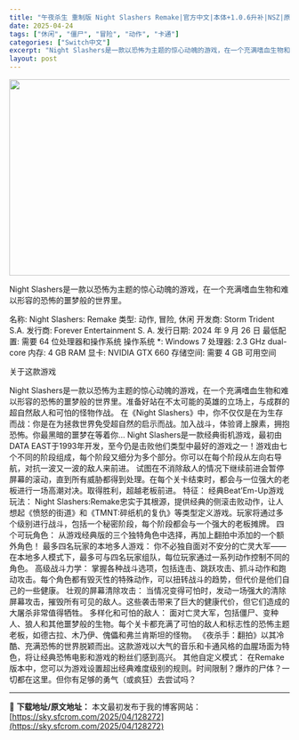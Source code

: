```yaml
---
title: "午夜杀生 重制版 Night Slashers Remake|官方中文|本体+1.0.6升补|NSZ|原版|"
date: 2025-04-24
tags: ["休闲", "僵尸", "冒险", "动作", "卡通"]
categories: ["Switch中文"]
excerpt: "Night Slashers是一款以恐怖为主题的惊心动魄的游戏，在一个充满嗜血生物和难以形容的恐怖的噩梦般的世界里。 名称: Night Slashers: Remake 类型: 动作, 冒险, 休闲 开发商: Storm Trident S.A. 发行商: Forever Entertainmen&hellip;"
layout: post
---
```


<img class="aligncenter size-full wp-image-128281" src="https://sky.sfcrom.com/wp-content/uploads/2025/04/2025042406581330.webp" alt="" width="616" height="353" />

Night Slashers是一款以恐怖为主题的惊心动魄的游戏，在一个充满嗜血生物和难以形容的恐怖的噩梦般的世界里。

名称: Night Slashers: Remake
类型: 动作, 冒险, 休闲
开发商: Storm Trident S.A.
发行商: Forever Entertainment S. A.
发行日期: 2024 年 9 月 26 日
最低配置:
需要 64 位处理器和操作系统
操作系统 *: Windows 7
处理器: 2.3 GHz dual-core
内存: 4 GB RAM
显卡: NVIDIA GTX 660
存储空间: 需要 4 GB 可用空间

关于这款游戏

Night Slashers是一款以恐怖为主题的惊心动魄的游戏，在一个充满嗜血生物和难以形容的恐怖的噩梦般的世界里。准备好站在不太可能的英雄的立场上，与成群的超自然敌人和可怕的怪物作战。
在《Night Slashers》中，你不仅仅是在为生存而战：你是在为拯救世界免受超自然的启示而战。加入战斗，体验肾上腺素，拥抱恐怖。你最黑暗的噩梦在等着你…
Night Slashers是一款经典街机游戏，最初由DATA EAST于1993年开发，至今仍是击败他们类型中最好的游戏之一！游戏由七个不同的阶段组成，每个阶段又细分为多个部分。你可以在每个阶段从左向右导航，对抗一波又一波的敌人来前进。
试图在不消除敌人的情况下继续前进会暂停屏幕的滚动，直到所有威胁都得到处理。在每个关卡结束时，都会与一位强大的老板进行一场高潮对决。取得胜利，超越老板前进。
特征：
经典Beat’Em-Up游戏玩法：
Night Slashers:Remake忠实于其根源，提供经典的侧滚击败动作，让人想起《愤怒的街道》和《TMNT:碎纸机的复仇》等类型定义游戏。玩家将通过多个级别进行战斗，包括一个秘密阶段，每个阶段都会与一个强大的老板摊牌。
四个可玩角色：
从游戏经典版的三个独特角色中选择，再加上翻拍中添加的一个额外角色！
最多四名玩家的本地多人游戏：
你不必独自面对不安分的亡灵大军——在本地多人模式下，最多可与四名玩家组队，每位玩家通过一系列动作控制不同的角色。
高级战斗力学：
掌握各种战斗选项，包括连击、跳跃攻击、抓斗动作和跑动攻击。每个角色都有毁灭性的特殊动作，可以扭转战斗的趋势，但代价是他们自己的一些健康。
壮观的屏幕清除攻击：
当情况变得可怕时，发动一场强大的清除屏幕攻击，摧毁所有可见的敌人。这些袭击带来了巨大的健康代价，但它们造成的大屠杀非常值得牺牲。
多样化和可怕的敌人：
面对亡灵大军，包括僵尸、变种人、狼人和其他噩梦般的生物。每个关卡都充满了可怕的敌人和标志性的恐怖主题老板，如德古拉、木乃伊、傀儡和弗兰肯斯坦的怪物。
《夜杀手：翻拍》以其冷酷、充满恐怖的世界脱颖而出。这款游戏以大气的音乐和卡通风格的血腥场面为特色，将让经典恐怖电影和游戏的粉丝们感到高兴。
其他自定义模式：
在Remake版本中，您可以为游戏设置超出经典难度级别的规则。时间限制？爆炸的尸体？一切都在这里。但你有足够的勇气（或疯狂）去尝试吗？

---
📖 **下载地址/原文地址：** 本文最初发布于我的博客网站：[https://sky.sfcrom.com/2025/04/128272](https://sky.sfcrom.com/2025/04/128272)
